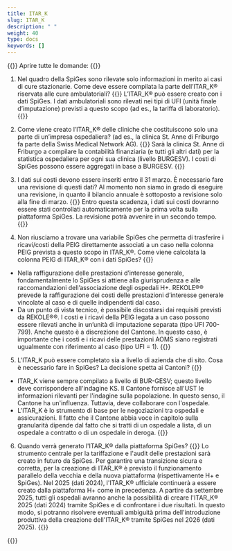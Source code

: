 ```yaml
---
title: ITAR_K 
slug: ITAR_K
description: " "
weight: 40
type: docs
keywords: []
---
```


{{<faqBlock>}}
Aprire tutte le domande: {{<collapsibleGroupCommand groupId="ITARK">}}

1. Nel quadro della SpiGes sono rilevate solo informazioni in merito ai casi di cure stazionarie. Come deve essere compilata la parte dell’ITAR_K® riservata alle cure ambulatoriali?
{{<collapsibleBlock groupId="ITARK">}}
L’ITAR_K® può essere creato con i dati SpiGes. I dati ambulatoriali sono rilevati nei tipi di UFI (unità finale d’imputazione) previsti a questo scopo (ad es., la tariffa di laboratorio).
{{</collapsibleBlock>}}

2. Come viene creato l’ITAR_K® delle cliniche che costituiscono solo una parte di un’impresa ospedaliera? (ad es., la clinica St. Anne di Friburgo fa parte della Swiss Medical Network AG).
{{<collapsibleBlock groupId="ITARK">}}
Sarà la clinica St. Anne di Friburgo a compilare la contabilità finanziaria (e tutti gli altri dati) per la statistica ospedaliera per ogni sua clinica (livello BURGESV). I costi di SpiGes possono essere aggregati in base a BURGESV.
{{</collapsibleBlock>}}

3. I dati sui costi devono essere inseriti entro il 31 marzo. È necessario fare una revisione di questi dati? Al momento non siamo in grado di eseguire una revisione, in quanto il bilancio annuale è sottoposto a revisione solo alla fine di marzo.
{{<collapsibleBlock groupId="ITARK">}}
Entro questa scadenza, i dati sui costi dovranno essere stati controllati automaticamente per la prima volta sulla piattaforma SpiGes. La revisione potrà avvenire in un secondo tempo.
{{</collapsibleBlock>}}

4. Non riusciamo a trovare una variabile SpiGes che permetta di trasferire i ricavi/costi della PEIG direttamente associati a un caso nella colonna PEIG prevista a questo scopo in ITAR_K®. Come viene calcolata la colonna PEIG di ITAR_K® con i dati SpiGes?
{{<collapsibleBlock groupId="ITARK">}}
- Nella raffigurazione delle prestazioni d’interesse generale, fondamentalmente lo SpiGes si attiene alla giurisprudenza e alle raccomandazioni dell’associazione degli ospedali H+. REKOLE®® prevede la raffigurazione dei costi delle prestazioni d’interesse generale vincolate al caso e di quelle indipendenti dal caso.
- Da un punto di vista tecnico, è possibile discostarsi dai requisiti previsti da REKOLE®®. I costi e i ricavi della PEIG legata a un caso possono essere rilevati anche in un’unità di imputazione separata (tipo UFI 700-799). Anche questo è a discrezione del Cantone. In questo caso, è importante che i costi e i ricavi delle prestazioni AOMS siano registrati ugualmente con riferimento al caso (tipo UFI = 1).
{{</collapsibleBlock>}}

5. L'ITAR_K può essere completato sia a livello di azienda che di sito. Cosa è necessario fare in SpiGes? La decisione spetta ai Cantoni?
{{<collapsibleBlock groupId="ITARK">}}
- ITAR_K viene sempre compilato a livello di BUR-GESV; questo livello deve corrispondere all'indagine KS. Il Cantone fornisce all'UST le informazioni rilevanti per l'indagine sulla popolazione. In questo senso, il Cantone ha un'influenza. Tuttavia, deve collaborare con l'ospedale. 
- L'ITAR_K è lo strumento di base per le negoziazioni tra ospedali e assicurazioni. Il fatto che il Cantone abbia voce in capitolo sulla granularità dipende dal fatto che si tratti di un ospedale a lista, di un ospedale a contratto o di un ospedale in deroga.
{{</collapsibleBlock>}}

6. Quando verrà generato l'ITAR_K® dalla piattaforma SpiGes?
{{<collapsibleBlock groupId="ITARK">}}
Lo strumento centrale per la tariffazione e l'audit delle prestazioni sarà creato in futuro da SpiGes. Per garantire una transizione sicura e corretta, per la creazione di ITAR_K® è previsto il funzionamento parallelo della vecchia e della nuova piattaforma (rispettivamente H+ e SpiGes). Nel 2025 (dati 2024), l'ITAR_K® ufficiale continuerà a essere creato dalla piattaforma H+ come in precedenza. A partire da settembre 2025, tutti gli ospedali avranno anche la possibilità di creare l'ITAR_K® 2025 (dati 2024) tramite SpiGes e di confrontare i due risultati. In questo modo, si potranno risolvere eventuali ambiguità prima dell'introduzione produttiva della creazione dell'ITAR_K® tramite SpiGes nel 2026 (dati 2025).
{{</collapsibleBlock>}}

{{</faqBlock>}}